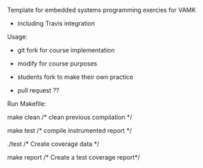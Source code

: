Template for embedded systems programming exercies for VAMK

- including Travis integration


Usage:
- git fork for course implementation
- modify for course purposes

- students fork to make their own practice
- pull request ??


Run Makefile:

make clean /* clean previous compilation */

make test /* compile instrumented report */

./test /* Create coverage data */

make report /* Create a test coverage report*/
